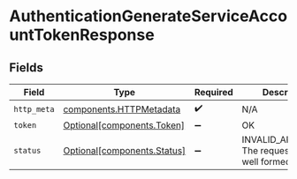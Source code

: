 # AuthenticationGenerateServiceAccountTokenResponse


## Fields

| Field                                                              | Type                                                               | Required                                                           | Description                                                        |
| ------------------------------------------------------------------ | ------------------------------------------------------------------ | ------------------------------------------------------------------ | ------------------------------------------------------------------ |
| `http_meta`                                                        | [components.HTTPMetadata](../../models/components/httpmetadata.md) | :heavy_check_mark:                                                 | N/A                                                                |
| `token`                                                            | [Optional[components.Token]](../../models/components/token.md)     | :heavy_minus_sign:                                                 | OK                                                                 |
| `status`                                                           | [Optional[components.Status]](../../models/components/status.md)   | :heavy_minus_sign:                                                 | INVALID_ARGUMENT: The request was not well formed.                 |